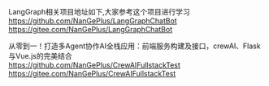LangGraph相关项目地址如下,大家参考这个项目进行学习                        
https://github.com/NanGePlus/LangGraphChatBot              
https://gitee.com/NanGePlus/LangGraphChatBot                 

从零到一！打造多Agent协作AI全栈应用：前端服务构建及接口，crewAI、Flask与Vue.js的完美结合                     
https://github.com/NanGePlus/CrewAIFullstackTest         
https://gitee.com/NanGePlus/CrewAIFullstackTest               
